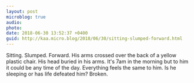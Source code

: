 ```yaml
---
layout: post
microblog: true
audio: 
photo: 
date: 2018-06-30 13:52:37 +0400
guid: http://kaa.micro.blog/2018/06/30/sitting-slumped-forward.html
---
```

Sitting. Slumped. Forward. His arms crossed over the back of a yellow plastic chair. His head buried in his arms. It's 7am in the morning but to him it could be any time of the day. Everything feels the same to him. Is he sleeping or has life defeated him? Broken.
